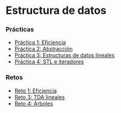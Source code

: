 Estructura de datos
====================

### Prácticas
*	[Práctica 1: Eficiencia](practicas/practica1)
*	[Práctica 2: Abstracción](practicas/practica2)
*	[Práctica 3: Estructuras de datos lineales](practicas/practica3)
*	[Práctica 4: STL e iteradores](practicas/practica4)

### Retos
*	[Reto 1: Eficiencia](retos/reto1/reto1.pdf)
* [Reto 3: TDA lineales](retos/reto3)
*	[Reto 4: Árboles](retos/reto4/reto4.pdf)

